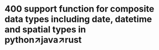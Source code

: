 # 400 support function for composite data types including date, datetime and spatial types in python↗java↗rust
